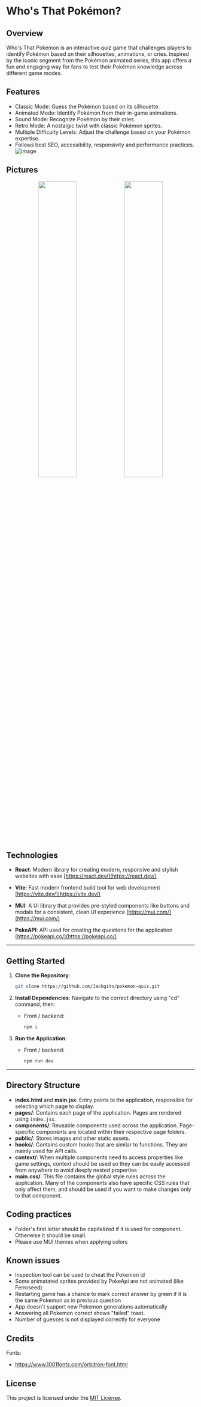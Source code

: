 # Who's That Pokémon?

## Overview

Who's That Pokémon is an interactive quiz game that challenges players to identify Pokémon based on their silhouettes, animations, or cries. Inspired by the iconic segment from the Pokémon animated series, this app offers a fun and engaging way for fans to test their Pokémon knowledge across different game modes.

## Features
- Classic Mode: Guess the Pokémon based on its silhouette.
- Animated Mode: Identify Pokémon from their in-game animations.
- Sound Mode: Recognize Pokémon by their cries.
- Retro Mode: A nostalgic twist with classic Pokémon sprites.
- Multiple Difficulty Levels: Adjust the challenge based on your Pokémon expertise.
- Follows best SEO, accessibility, responsivity and performance practices.
![image](https://github.com/user-attachments/assets/d9efdd37-6be1-4464-990f-c257e9ea04b2)

## Pictures

<p align="center">
  <img src="https://github.com/user-attachments/assets/f636065f-3e8b-40fd-9bf0-9df487ac79bd" width="45%" />
  <img src="https://github.com/user-attachments/assets/3c9a0c71-b090-4c7d-9521-9c542aea8f2f" width="45%" />
</p>

## Technologies
- **React**: Modern library for creating modern, responsive and stylish websites with ease [https://react.dev/](https://react.dev/)

- **Vite**: Fast modern frontend build tool for web development [https://vite.dev/](https://vite.dev/)

- **MUI**: A UI library that provides pre-styled components like buttons and modals for a consistent, clean UI experience [https://mui.com/](https://mui.com/)

- **PokeAPI**: API used for creating the questions for the application [https://pokeapi.co/](https://pokeapi.co/)

---

## Getting Started

1. **Clone the Repository**:
   ```bash
   git clone https://github.com/Jackgito/pokemon-quiz.git
   ```

2. **Install Dependencies**:
  Navigate to the correct directory using "cd" command, then:
   - Front / backend:
     ```bash
     npm i
     ```

3. **Run the Application**:
   - Front / backend:
     ```bash
     npm run dev
     ```
---

## Directory Structure
  - **index.html** and **main.jsx**: Entry points to the application, responsible for selecting which page to display.
  - **pages/**: Contains each page of the application. Pages are rendered using `index.jsx`.
  - **components/**: Reusable components used across the application. Page-specific components are located within their respective page folders.
  - **public/**: Stores images and other static assets.
  - **hooks/**: Contains custom hooks that are similar to functions. They are mainly used for API calls.
  - **context/**: When multiple components need to access properties like game settings, context should be used so they can be easily accessed from anywhere to avoid deeply nested properties
   - **main.css/**: This file contains the global style rules across the application. Many of the components also have specific CSS rules that only affect them, and should be used if you want to make changes only to that component.

## Coding practices
- Folder's first letter should be capitalized if it is used for component. Otherwise it should be small.
- Please use MUI themes when applying colors

## Known issues
- Inspection tool can be used to cheat the Pokemon id
- Some animatated sprites provided by PokeApi are not animated (like Ferroseed)
- Restarting game has a chance to mark correct answer by green if it is the same Pokemon as in previous question
- App doesn't support new Pokemon generations automatically
- Answering all Pokemon correct shows "failed" toast.
- Number of guesses is not displayed correctly for everyone

## Credits
Fonts: 
- https://www.1001fonts.com/orbitron-font.html

## License
This project is licensed under the [MIT License](LICENSE).
